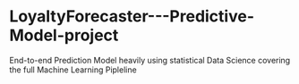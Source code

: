 # LoyaltyForecaster---Predictive-Model-project
End-to-end Prediction Model heavily using statistical Data Science covering the full Machine Learning Pipleline

